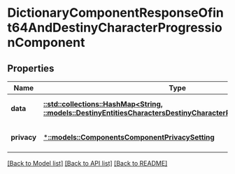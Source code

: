 # DictionaryComponentResponseOfint64AndDestinyCharacterProgressionComponent

## Properties
Name | Type | Description | Notes
------------ | ------------- | ------------- | -------------
**data** | [**::std::collections::HashMap<String, ::models::DestinyEntitiesCharactersDestinyCharacterProgressionComponent>**](Destiny.Entities.Characters.DestinyCharacterProgressionComponent.md) |  | [optional] [default to null]
**privacy** | [***::models::ComponentsComponentPrivacySetting**](Components.ComponentPrivacySetting.md) |  | [optional] [default to null]

[[Back to Model list]](../README.md#documentation-for-models) [[Back to API list]](../README.md#documentation-for-api-endpoints) [[Back to README]](../README.md)


